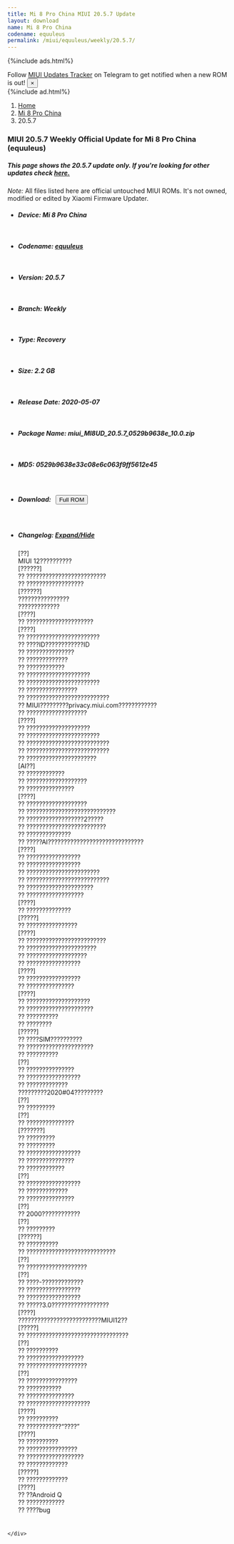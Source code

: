 ```yaml
---
title: Mi 8 Pro China MIUI 20.5.7 Update
layout: download
name: Mi 8 Pro China
codename: equuleus
permalink: /miui/equuleus/weekly/20.5.7/
---
```


{%include ads.html%}
<div class="alert alert-primary alert-dismissible fade show" role="alert">
    Follow <a href="https://t.me/MIUIUpdatesTracker" class="alert-link">MIUI Updates Tracker</a> on Telegram to get
    notified when a new ROM is out!
    <button type="button" class="close" data-dismiss="alert" aria-label="Close">
        <span aria-hidden="true">&times;</span>
    </button>
</div>
{%include ad.html%}

<nav aria-label="breadcrumb">
    <ol class="breadcrumb">
        <li class="breadcrumb-item"><a href="/">Home</a></li>
        <li class="breadcrumb-item"><a href="/miui/equuleus/">Mi 8 Pro China</a></li>
        <li class="breadcrumb-item active" aria-current="page">20.5.7</li>
    </ol>
</nav>

<div class="col-12 mx-auto">
    <h3 class="title bg-light p-2 rounded">MIUI 20.5.7 Weekly Official Update for Mi 8 Pro China (equuleus)</h3>
    <h5>This page shows the 20.5.7 update only. If you're looking for other updates check
        <a href="/miui/equuleus/">here.</a></h5>
    <p><i>Note: </i>All files listed here are official untouched MIUI ROMs.
        It's not owned, modified or edited by Xiaomi Firmware Updater.</p>
    <div id="downloads">
                <div class="card card-body">
            <ul class="list-unstyled">
                <li style="padding-bottom: 10px;">
                    <h5><b>Device: </b>Mi 8 Pro China</h5>
                </li>
                <li style="padding-bottom: 10px;">
                    <h5><b>Codename: </b> <a href="/miui/equuleus/" target="_blank">equuleus</a> </h5>
                </li>
                <li style="padding-bottom: 10px;">
                    <h5><b>Version: </b>20.5.7</h5>
                </li>
                <li style="padding-bottom: 10px;">
                    <h5><b>Branch: </b>Weekly</h5>
                </li>
                <li style="padding-bottom: 10px;">
                    <h5><b>Type: </b>Recovery</h5>
                </li>
                <li style="padding-bottom: 10px;">
                    <h5><b>Size: </b>2.2 GB</h5>
                </li>
                <li style="padding-bottom: 10px;">
                    <h5><b>Release Date: </b>2020-05-07</h5>
                </li>
                <li style="padding-bottom: 10px;">
                    <h5><b>Package Name: </b><span id="filename" class="text-dark">miui_MI8UD_20.5.7_0529b9638e_10.0.zip</span></h5>
                </li>
                <li style="padding-bottom: 10px;">
                    <h5><b>MD5: </b><span id="md5" class="text-muted">0529b9638e33c08e6c063f9ff5612e45</span></h5>
                </li>
                <li style="padding-bottom: 10px;">
                    <h5><b>Download: </b><button type="button" id="download" class="btn btn-primary" style="margin: 7px;"
                            onclick="window.open('https://bigota.d.miui.com/20.5.7/miui_MI8UD_20.5.7_0529b9638e_10.0.zip', '_blank');"><i class="fa fa-download"></i> Full ROM</button></h5>
                </li>
                <li style="padding-bottom: 10px;">
                    <h5><b>Changelog: </b><a href="#equuleus_1_changelog" data-toggle="collapse" role="button"
                            aria-expanded="false" aria-controls="equuleus_1_changelog"> <i class="fa fa-arrow-down"
                                aria-hidden="true"></i> Expand/Hide</a></h5>
                    <div class="collapse" id="equuleus_1_changelog">
                        <p id="changelog_text">[??]<br>MIUI 12??????????<br>[??????]<br>?? ?????????????????????????<br>?? ??????????????????<br>[??????]<br>????????????????<br>?????????????<br>[????]<br>?? ?????????????????????<br>[????]<br>?? ???????????????????????<br>?? ????ID????????????ID<br>?? ???????????????<br>?? ?????????????<br>?? ????????????<br>?? ????????????????????<br>?? ???????????????????????<br>?? ????????????????<br>?? ??????????????????????????<br>?? MIUI?????????privacy.miui.com????????????<br>?? ???????????????????<br>[????]<br>?? ????????????????????<br>?? ???????????????????????<br>?? ??????????????????????????<br>?? ??????????????????????????<br>?? ??????????????????????<br>[AI??]<br>?? ????????????<br>?? ???????????????????<br>?? ???????????????<br>[????]<br>?? ???????????????????<br>?? ????????????????????????????<br>?? ??????????????????2?????<br>?? ?????????????????????????<br>?? ??????????????<br>?? ?????AI??????????????????????????????<br>[????]<br>?? ?????????????????<br>?? ?????????????????<br>?? ???????????????????????<br>?? ??????????????????????????<br>?? ?????????????????????<br>?? ??????????????????<br>[????]<br>?? ??????????????<br>[?????]<br>?? ????????????????<br>[????]<br>?? ?????????????????????????<br>?? ??????????????????????<br>?? ???????????????????<br>?? ?????????????????<br>[????]<br>?? ?????????????????<br>?? ???????????????<br>[????]<br>?? ????????????????????<br>?? ?????????????????????<br>?? ??????????<br>?? ????????<br>[?????]<br>?? ????SIM??????????<br>?? ?????????????????????<br>?? ??????????<br>[??]<br>?? ???????????????<br>?? ?????????????????<br>?? ?????????????<br>?????????2020#04?????????<br>[??]<br>?? ?????????<br>[??]<br>?? ???????????????<br>[???????]<br>?? ?????????<br>?? ?????????<br>?? ?????????????????<br>?? ???????????????<br>?? ????????????<br>[??]<br>?? ?????????????????<br>?? ?????????????<br>?? ???????????????<br>[??]<br>?? 2000????????????<br>[??]<br>?? ?????????<br>[??????]<br>?? ??????????<br>?? ????????????????????????????<br>[??]<br>?? ???????????????????<br>[??]<br>?? ????-?????????????<br>?? ?????????????????<br>?? ?????????????????<br>?? ?????3.0??????????????????<br>[????]<br>??????????????????????????MIUI12??<br>[?????]<br>?? ????????????????????????????????<br>[??]<br>?? ??????????<br>?? ??????????????????<br>?? ???????????????????<br>[??]<br>?? ????????????????<br>?? ???????????<br>?? ???????????????<br>?? ????????????????????<br>[????]<br>?? ??????????<br>?? ???????????“????”<br>[????]<br>?? ??????????<br>?? ????????????????<br>?? ??????????????????<br>?? ?????????????<br>[?????]<br>?? ?????????????<br>[????]<br>?? ??Android Q<br>?? ????????????<br>?? ????bug</p>
                    </div>
                </li>
            </ul>
        </div>

    </div>
</div>